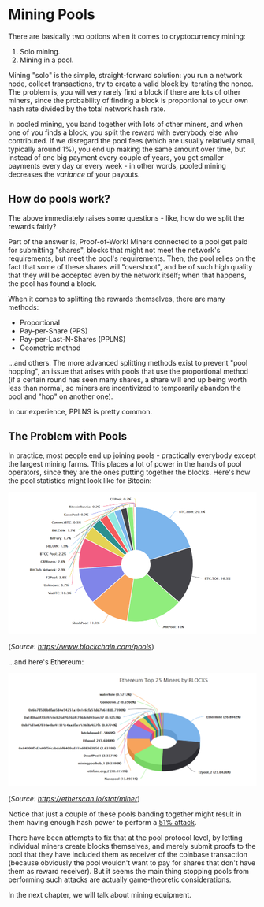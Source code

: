 # Mining Pools

There are basically two options when it comes to cryptocurrency mining:

1. Solo mining.
2. Mining in a pool.

Mining "solo" is the simple, straight-forward solution: you run a network node, collect transactions, try to create a valid block by iterating the nonce. The problem is, you will very rarely find a block if there are lots of other miners, since the probability of finding a block is proportional to your own hash rate divided by the total network hash rate.

In pooled mining, you band together with lots of other miners, and when one of you finds a block, you split the reward with everybody else who contributed. If we disregard the pool fees (which are usually relatively small, typically around 1%), you end up making the same amount over time, but instead of one big payment every couple of years, you get smaller payments every day or every week - in other words, pooled mining decreases the *variance* of your payouts.

## How do pools work?

The above immediately raises some questions - like, how do we split the rewards fairly?

Part of the answer is, Proof-of-Work! Miners connected to a pool get paid for submitting "shares", blocks that might not meet the network's requirements, but meet the pool's requirements. Then, the pool relies on the fact that some of these shares will "overshoot", and be of such high quality that they will be accepted even by the network itself; when that happens, the pool has found a block.

When it comes to splitting the rewards themselves, there are many methods:

* Proportional
* Pay-per-Share (PPS)
* Pay-per-Last-N-Shares (PPLNS)
* Geometric method

...and others. The more advanced splitting methods exist to prevent "pool hopping", an issue that arises with pools that use the proportional method (if a certain round has seen many shares, a share will end up being worth less than normal, so miners are incentivized to temporarily abandon the pool and "hop" on another one).

In our experience, PPLNS is pretty common.

## The Problem with Pools

In practice, most people end up joining pools - practically everybody except the largest mining farms. This places a lot of power in the hands of pool operators, since they are the ones putting together the blocks. Here's how the pool statistics might look like for Bitcoin:

![](/content/part-1-blockchain-networks-concepts/mining-and-mining-pools/bitcoin-pools.png)

(*Source: https://www.blockchain.com/pools*)

...and here's Ethereum:

![](/content/part-1-blockchain-networks-concepts/mining-and-mining-pools/ethereum-pools.png)

(*Source: https://etherscan.io/stat/miner*)

Notice that just a couple of these pools banding together might result in them having enough hash power to perform a [51% attack](https://en.bitcoin.it/wiki/Majority_attack).

There have been attempts to fix that at the pool protocol level, by letting individual miners create blocks themselves, and merely submit proofs to the pool that they have included them as receiver of the coinbase transaction (because obviously the pool wouldn't want to pay for shares that don't have them as reward receiver). But it seems the main thing stopping pools from performing such attacks are actually game-theoretic considerations.

In the next chapter, we will talk about mining equipment.